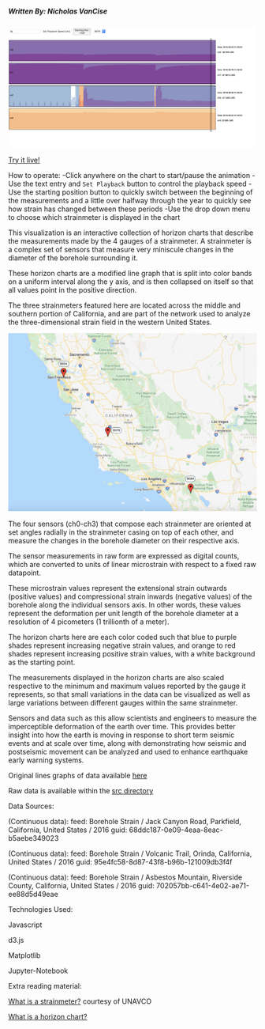 #####  Written By: Nicholas VanCise

![](https://github.com/thenick775/terbine_visualizations/blob/master/strainmeter_vis/graphics/demo.png)

[Try it live!](https://raw.githack.com/thenick775/terbine_visualizations/livepreview/strainmeter_vis/src/strainmeterhorizonchart/index.html)

How to operate:
-Click anywhere on the chart to start/pause the animation
-Use the text entry and `Set Playback` button to control the playback speed
-Use the starting position button to quickly switch between the beginning of the measurements and 
 a little over halfway through the year to quickly see how strain has changed between these periods
-Use the drop down menu to choose which strainmeter is displayed in the chart


This visualization is an interactive collection of horizon charts that describe the measurements made by the 4 gauges of a strainmeter. 
A strainmeter is a complex set of sensors that measure very miniscule changes in the diameter of the borehole surrounding it.

These horizon charts are a modified line graph that is split into color bands on a uniform interval along the y axis, and is then
collapsed on itself so that all values point in the positive direction.

The three strainmeters featured here are located across the middle and southern portion of California,
and are part of the network used to analyze the three-dimensional strain field in the western United States.

![](https://github.com/thenick775/terbine_visualizations/blob/master/strainmeter_vis/graphics/all_stations_on_map.png)

The four sensors (ch0-ch3) that compose each strainmeter are oriented at set angles radially in the strainmeter casing on top of each other,
and measure the changes in the borehole diameter on their respective axis.

The sensor measurements in raw form are expressed as digital counts, which are converted to units of linear microstrain with respect to
a fixed raw datapoint.

These microstrain values represent the extensional strain outwards (positive values) and compressional strain inwards (negative values)
of the borehole along the individual sensors axis. In other words, these values represent the deformation per unit length of the borehole
diameter at a resolution of 4 picometers (1 trillionth of a meter).

The horizon charts here are each color coded such that blue to purple shades represent increasing negative strain values, and orange to red
shades represent increasing positive strain values, with a white background as the starting point.

The measurements displayed in the horizon charts are also scaled respective to the minimum and maximum values reported by the gauge it represents,
so that small variations in the data can be visualized as well as large variations between different gauges within the same strainmeter.

Sensors and data such as this allow scientists and engineers to measure the imperceptible deformation of the earth over time.
This provides better insight into how the earth is moving in response to short term seismic events and at scale over time, along 
with demonstrating how seismic and postseismic movement can be analyzed and used to enhance earthquake early warning systems.
 
Original lines graphs of data available [here](https://github.com/thenick775/terbine_visualizations/tree/master/strainmeter_vis/graphics)

Raw data is available within the [src directory](https://github.com/thenick775/terbine_visualizations/tree/master/strainmeter_vis/src/strainmeterhorizonchart)

Data Sources:

(Continuous data): feed: Borehole Strain / Jack Canyon Road, Parkfield, California, United States / 2016 guid: 68ddc187-0e09-4eaa-8eac-b5aebe349023

(Continuous data): feed: Borehole Strain / Volcanic Trail, Orinda, California, United States / 2016 guid: 95e4fc58-8d87-43f8-b96b-121009db3f4f

(Continuous data): feed: Borehole Strain / Asbestos Mountain, Riverside County, California, United States / 2016 guid: 702057bb-c641-4e02-ae71-ee88d5d49eae

Technologies Used:

Javascript

d3.js

Matplotlib

Jupyter-Notebook



Extra reading material:

[What is a strainmeter?](https://www.unavco.org/instrumentation/geophysical/borehole/bsm/bsm.html) courtesy of UNAVCO

[What is a horizon chart?](https://flowingdata.com/2015/07/02/changing-price-of-food-items-and-horizon-graphs/)


